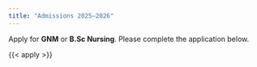 ```yaml
---
title: "Admissions 2025–2026"
---
```


Apply for **GNM** or **B.Sc Nursing**. Please complete the application below.

{{< apply >}}
